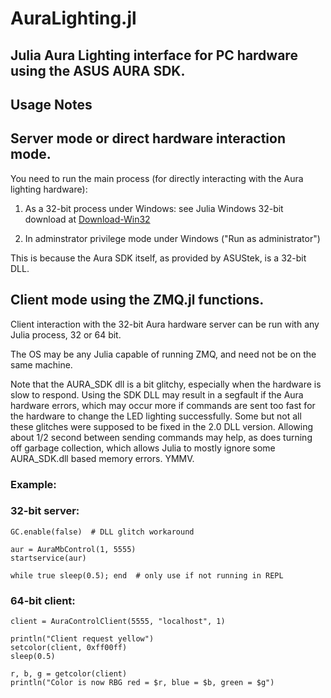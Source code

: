 # AuraLighting.jl

## Julia Aura Lighting interface for PC hardware using the ASUS AURA SDK.

## Usage Notes

## Server mode or direct hardware interaction mode.

You need to run the main process (for directly interacting with the Aura lighting hardware):

1.    As a 32-bit process under Windows: see Julia Windows 32-bit download at [Download-Win32](https://julialang.org/downloads/)
             
2.    In adminstrator privilege mode under Windows ("Run as administrator")

This is because the Aura SDK itself, as provided by ASUStek, is a 32-bit DLL.

## Client mode using the ZMQ.jl functions.

Client interaction with the 32-bit Aura hardware server can be run with any Julia process, 32 or 64 bit.
 
The OS may be any Julia capable of running ZMQ, and need not be on the same machine.

Note that the AURA_SDK dll is a bit glitchy, especially when the hardware is slow to respond. 
Using the SDK DLL may result in a segfault if the Aura hardware errors, which may occur more if 
commands are sent too fast for the hardware to change the LED lighting successfully. Some but 
not all these glitches were supposed to be fixed in the 2.0 DLL version. Allowing about 1/2 
second between sending commands may help, as does turning off garbage collection, 
which allows Julia to mostly ignore some AURA_SDK.dll based memory errors. YMMV.


### Example:

### 32-bit server:

    GC.enable(false)  # DLL glitch workaround

    aur = AuraMbControl(1, 5555)
    startservice(aur)
    
    while true sleep(0.5); end  # only use if not running in REPL


### 64-bit client:

    client = AuraControlClient(5555, "localhost", 1)

    println("Client request yellow")
    setcolor(client, 0xff00ff)
    sleep(0.5)

    r, b, g = getcolor(client)
    println("Color is now RBG red = $r, blue = $b, green = $g")

